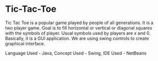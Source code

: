 # Tic-Tac-Toe

Tic Tac Toe is a popular game played by people of all generations. It is a two player game.
Goal is to fill horizontal or vertical or diagonal squares with the symbols of player.
Usual symbols used by players are x and 0. Basically, it is a GUI application. We are using swing controls to create graphical interface.


Language Used - Java, Concept Used - Swing, IDE Used - NetBeans
